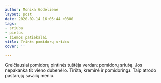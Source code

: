 ```yaml
---
author: Monika Godelienė
layout: post
date: 2020-09-14 16:05:44 +0300
tags:
- sriuba
- pietūs
- žiemos patiekalai
title: Trinta pomidorų sriuba
cover: ''

---
```

Greičiausiai pomidorų pintinės tuštėja verdant pomidorų sriubą. Jos nepakanka tik vieno dubenėlio. Tiršta, kreminė ir pomidoringa. Taip atrodo pastarųjų savaiių meniu.